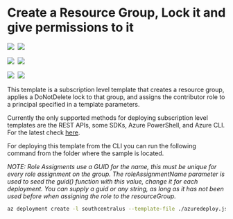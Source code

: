 # Create a Resource Group, Lock it and give permissions to it

<IMG SRC="https://azurequickstartsservice.blob.core.windows.net/badges/subscription-level-deployments/create-rg-lock-role-assignment/PublicLastTestDate.svg" />&nbsp;
<IMG SRC="https://azurequickstartsservice.blob.core.windows.net/badges/subscription-level-deployments/create-rg-lock-role-assignment/PublicDeployment.svg" />&nbsp;

<IMG SRC="https://azurequickstartsservice.blob.core.windows.net/badges/subscription-level-deployments/create-rg-lock-role-assignment/FairfaxLastTestDate.svg" />&nbsp;
<IMG SRC="https://azurequickstartsservice.blob.core.windows.net/badges/subscription-level-deployments/create-rg-lock-role-assignment/FairfaxDeployment.svg" />&nbsp;

<IMG SRC="https://azurequickstartsservice.blob.core.windows.net/badges/subscription-level-deployments/create-rg-lock-role-assignment/BestPracticeResult.svg" />&nbsp;
<IMG SRC="https://azurequickstartsservice.blob.core.windows.net/badges/subscription-level-deployments/create-rg-lock-role-assignment/CredScanResult.svg" />&nbsp;

This template is a subscription level template that creates a resource group, applies a DoNotDelete lock to that group, and assigns the contributor role to a principal specified in a template parameters.

Currently the only supported methods for deploying subscription level templates are the REST APIs, some SDKs, Azure PowerShell, and Azure CLI.  For the latest check [here](https://docs.microsoft.com/azure/azure-resource-manager/templates/deploy-to-subscription).

For deploying this template from the CLI you can run the following command from the folder where the sample is located.

<i>NOTE: Role Assigments use a GUID for the name, this must be unique for every role assignment on the group.  The roleAssignmentName parameter is used to seed the guid() function with this value, change it for each deployment.  You can supply a guid or any string, as long as it has not been used before when assigning the role to the resourceGroup.
</i>

```bash
az deployment create -l southcentralus --template-file ./azuredeploy.json --parameters roleAssignmentName={random seed}
```

